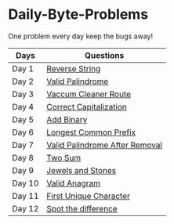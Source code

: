 # Daily-Byte-Problems
One problem every day keep the bugs away!

| Days | Questions |
|------|-----------|
| Day 1| <a href='https://drive.google.com/file/d/1VNw9veroCn-n7RAALSzrEASz1KWm7fTK/view?usp=sharing'>Reverse String</a> |
| Day 2| <a href='https://drive.google.com/file/d/1HRuTw59C2brfu8wZs4hOx20_TrZYfClT/view?usp=sharing'>Valid Palindrome</a>|
| Day 3| <a href= 'https://drive.google.com/file/d/1FmSPa1QCl4dvST_aq8wb3AgcEk87LU3A/view?usp=sharing' >Vaccum Cleaner Route</a>|
| Day 4| <a href='https://drive.google.com/file/d/1dqB6V2YGB-FKwsfhDpXWokqc702F0G3X/view?usp=sharing'>Correct Capitalization</a>|
| Day 5| <a href='https://drive.google.com/file/d/1tn61DtCUOD7cDRKBxwd7_JmJdsVz_2Eh/view?usp=sharing'>Add Binary</a>|
| Day 6| <a href='https://drive.google.com/file/d/1r12wy9fGlZ_cnFG7mv6O7W4IcM1aW_Nf/view?usp=sharing' >Longest Common Prefix</a>|
| Day 7| <a href='https://drive.google.com/file/d/1TChnwD3ulgrr1I4SsrY8_i1mraLqoaR4/view?usp=sharing'>Valid Palindrome After Removal</a>|
| Day 8| <a href='https://drive.google.com/drive/folders/1iILWgCzg5YiBftRqAypvdhhkKH5MtaUq?usp=sharing'>Two Sum</a>|
| Day 9| <a href='https://drive.google.com/drive/folders/1iILWgCzg5YiBftRqAypvdhhkKH5MtaUq?usp=sharing'>Jewels and Stones</a>|
| Day 10| <a href='https://drive.google.com/drive/folders/1iILWgCzg5YiBftRqAypvdhhkKH5MtaUq?usp=sharing'>Valid Anagram</a>|
| Day 11| <a href='https://drive.google.com/drive/folders/1iILWgCzg5YiBftRqAypvdhhkKH5MtaUq?usp=sharing'>First Unique Character</a>|
| Day 12| <a href='https://drive.google.com/drive/folders/1iILWgCzg5YiBftRqAypvdhhkKH5MtaUq?usp=sharing'>Spot the difference</a>|
